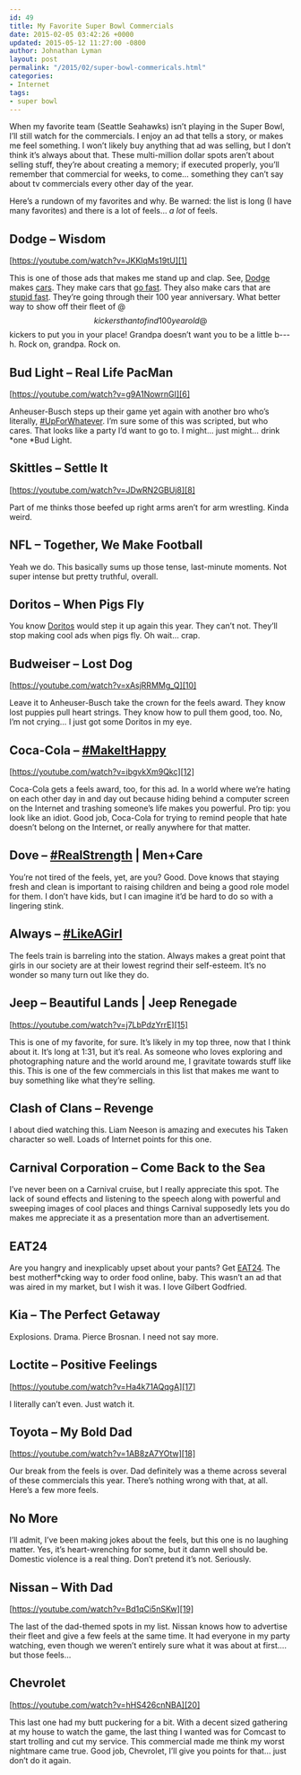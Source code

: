 ```yaml
---
id: 49
title: My Favorite Super Bowl Commercials
date: 2015-02-05 03:42:26 +0000
updated: 2015-05-12 11:27:00 -0800
author: Johnathan Lyman
layout: post
permalink: "/2015/02/super-bowl-commericals.html"
categories:
- Internet
tags:
- super bowl
---
```

When my favorite team (Seattle Seahawks) isn’t playing in the Super Bowl, I’ll still watch for the commercials. I enjoy an ad that tells a story, or makes me feel something. I won’t likely buy anything that ad was selling, but I don’t think it’s always about that. These multi-million dollar spots aren’t about selling stuff, they’re about creating a memory; if executed properly, you’ll remember that commercial for weeks, to come… something they can’t say about tv commercials every other day of the year.

Here’s a rundown of my favorites and why. Be warned: the list is long (I have many favorites) and there is a lot of feels… _a lot_ of feels.

## Dodge – Wisdom

[https://youtube.com/watch?v=JKKlqMs19tU][1]

This is one of those ads that makes me stand up and clap. See, [Dodge][2] makes [cars][3]. They make cars that [go fast][4]. They also make cars that are [stupid fast][5]. They’re going through their 100 year anniversary. What better way to show off their fleet of @$$ kickers than to find 100 year old @$$ kickers to put you in your place! Grandpa doesn’t want you to be a little b---h. Rock on, grandpa. Rock on.

## Bud Light – Real Life PacMan

[https://youtube.com/watch?v=g9A1NowrnGI][6]

Anheuser-Busch steps up their game yet again with another bro who’s literally, [#UpForWhatever][7]. I’m sure some of this was scripted, but who cares. That looks like a party I’d want to go to. I might… just might… drink \*one \*Bud Light.

## Skittles – Settle It

[https://youtube.com/watch?v=JDwRN2GBUj8][8]

Part of me thinks those beefed up right arms aren’t for arm wrestling. Kinda weird.

## NFL – Together, We Make Football

Yeah we do. This basically sums up those tense, last-minute moments. Not super intense but pretty truthful, overall.

## Doritos – When Pigs Fly

You know [Doritos][9] would step it up again this year. They can’t not. They’ll stop making cool ads when pigs fly. Oh wait… crap.

## Budweiser – Lost Dog

[https://youtube.com/watch?v=xAsjRRMMg_Q][10]

Leave it to Anheuser-Busch take the crown for the feels award. They know lost puppies pull heart strings. They know how to pull them good, too. No, I’m not crying… I just got some Doritos in my eye.

## Coca-Cola – [#MakeItHappy][11]

[https://youtube.com/watch?v=ibgvkXm9Qkc][12]

Coca-Cola gets a feels award, too, for this ad. In a world where we’re hating on each other day in and day out because hiding behind a computer screen on the Internet and trashing someone’s life makes you powerful. Pro tip: you look like an idiot. Good job, Coca-Cola for trying to remind people that hate doesn’t belong on the Internet, or really anywhere for that matter.

## Dove – [#RealStrength][13] | Men+Care

You’re not tired of the feels, yet, are you? Good. Dove knows that staying fresh and clean is important to raising children and being a good role model for them. I don’t have kids, but I can imagine it’d be hard to do so with a lingering stink.

## Always – [#LikeAGirl][14]

The feels train is barreling into the station. Always makes a great point that girls in our society are at their lowest regrind their self-esteem. It’s no wonder so many turn out like they do.

## Jeep – Beautiful Lands | Jeep Renegade

[https://youtube.com/watch?v=j7LbPdzYrrE][15]

This is one of my favorite, for sure. It’s likely in my top three, now that I think about it. It’s long at 1:31, but it’s real. As someone who loves exploring and photographing nature and the world around me, I gravitate towards stuff like this. This is one of the few commercials in this list that makes me want to buy something like what they’re selling.

## Clash of Clans – Revenge

I about died watching this. Liam Neeson is amazing and executes his Taken character so well. Loads of Internet points for this one.

## Carnival Corporation – Come Back to the Sea

I’ve never been on a Carnival cruise, but I really appreciate this spot. The lack of sound effects and listening to the speech along with powerful and sweeping images of cool places and things Carnival supposedly lets you do makes me appreciate it as a presentation more than an advertisement.

## EAT24

Are you hangry and inexplicably upset about your pants? Get [EAT24][16]. The best motherf*cking way to order food online, baby. This wasn’t an ad that was aired in my market, but I wish it was. I love Gilbert Godfried.

## Kia – The Perfect Getaway

Explosions. Drama. Pierce Brosnan. I need not say more.

## Loctite – Positive Feelings

[https://youtube.com/watch?v=Ha4k71AQqgA][17]

I literally can’t even. Just watch it.

## Toyota – My Bold Dad

[https://youtube.com/watch?v=1AB8zA7YOtw][18]

Our break from the feels is over. Dad definitely was a theme across several of these commercials this year. There’s nothing wrong with that, at all. Here’s a few more feels.

## No More

I’ll admit, I’ve been making jokes about the feels, but this one is no laughing matter. Yes, it’s heart-wrenching for some, but it damn well should be. Domestic violence is a real thing. Don’t pretend it’s not. Seriously.

## Nissan – With Dad

[https://youtube.com/watch?v=Bd1qCi5nSKw][19]

The last of the dad-themed spots in my list. Nissan knows how to advertise their fleet and give a few feels at the same time. It had everyone in my party watching, even though we weren’t entirely sure what it was about at first…. but those feels…

## Chevrolet

[https://youtube.com/watch?v=hHS426cnNBA][20]

This last one had my butt puckering for a bit. With a decent sized gathering at my house to watch the game, the last thing I wanted was for Comcast to start trolling and cut my service. This commercial made me think my worst nightmare came true. Good job, Chevrolet, I’ll give you points for that… just don’t do it again.

[1]: https://youtube.com/watch?v=JKKlqMs19tU
[2]: http://dodge.com
[3]: http://dodge.com
[4]: http://dodge.com/charger
[5]: http://www.drivesrt.com
[6]: https://youtube.com/watch?v=g9A1NowrnGI
[7]: https://twitter.com/hashtag/upforwhatever
[8]: https://youtube.com/watch?v=JDwRN2GBUj8
[9]: http://doritos.com
[10]: https://youtube.com/watch?v=xAsjRRMMg_Q
[11]: http://twitter.com/#MakeItHappy
[12]: https://youtube.com/watch?v=ibgvkXm9Qkc
[13]: http://twitter.com/#RealStrength
[14]: http://twitter.com/#LikeAGirl
[15]: https://youtube.com/watch?v=j7LbPdzYrrE
[16]: http://eat24.com
[17]: https://youtube.com/watch?v=Ha4k71AQqgA
[18]: https://youtube.com/watch?v=1AB8zA7YOtw
[19]: https://youtube.com/watch?v=Bd1qCi5nSKw
[20]: https://youtube.com/watch?v=hHS426cnNBA